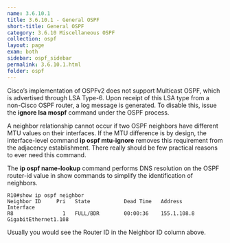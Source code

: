 ```yaml
---
name: 3.6.10.1
title: 3.6.10.1 - General OSPF
short-title: General OSPF
category: 3.6.10 Miscellaneous OSPF
collection: ospf
layout: page
exam: both
sidebar: ospf_sidebar
permalink: 3.6.10.1.html
folder: ospf
---
```

Cisco’s implementation of OSPFv2 does not support Multicast OSPF, which is advertised through LSA Type-6. Upon receipt of this LSA type from a non-Cisco OSPF router, a log message is generated. To disable this, issue the **ignore lsa
mospf** command under the OSPF process.


A neighbor relationship cannot occur if two OSPF neighbors have different MTU values on their interfaces. If the MTU difference is by design, the interface-level command **ip ospf mtu-ignore** removes this requirement from the adjacency establishment. There really should be few practical reasons to ever need this command.

The **ip ospf name-lookup** command performs DNS resolution on the OSPF router-id value in show commands to simplify the identification of neighbors.
```
R10#show ip ospf neighbor
Neighbor ID     Pri   State           Dead Time   Address         Interface
R8                1   FULL/BDR        00:00:36    155.1.108.8     GigabitEthernet1.108
 ```
 Usually you would see the Router ID in the Neighbor ID column above.

